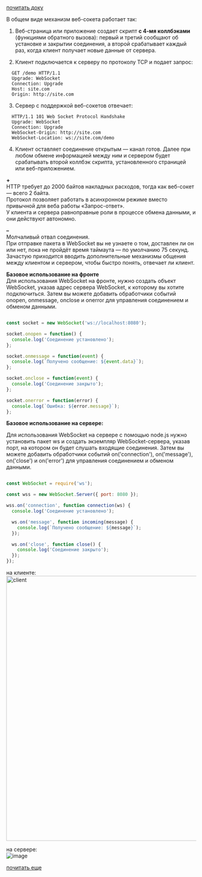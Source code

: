 [почитать доку](https://learn.javascript.ru/websocket)  
  
В общем виде механизм веб-сокета работает так:  
  
1. Веб-страница или приложение создает скрипт **с 4-мя коллбэками** (функциями обратного вызова):
   первый и третий сообщают об установке и закрытии соединения, а второй срабатывает каждый раз, когда клиент получает новые данные от сервера.
  
3. Клиент подключается к серверу по протоколу TCP и подает запрос:
```
  GET /demo HTTP/1.1
  Upgrade: WebSocket
  Connection: Upgrade
  Host: site.com
  Origin: http://site.com
```
  
3. Сервер с поддержкой веб-сокетов отвечает:
```
  HTTP/1.1 101 Web Socket Protocol Handshake
  Upgrade: WebSocket
  Connection: Upgrade
  WebSocket-Origin: http://site.com
  WebSocket-Location: ws://site.com/demo
```
  
4. Клиент оставляет соединение открытым — канал готов. Далее при любом обмене информацией между ним и сервером будет срабатывать второй коллбэк скрипта, установленного страницей или веб-приложением.
  
**+**  
  HTTP требует до 2000 байтов накладных расходов, тогда как веб-сокет — всего 2 байта.  
  Протокол позволяет работать в асинхронном режиме вместо привычной для веба работы «Запрос-ответ».  
  У клиента и сервера равноправные роли в процессе обмена данными, и они действуют автономно.  

  **–**  
  Молчаливый отвал соединения.  
  При отправке пакета в WebSocket вы не узнаете о том, доставлен ли он или нет, пока не пройдёт время таймаута — по умолчанию 75 секунд.  
  Зачастую приходится вводить дополнительные механизмы общения между клиентом и сервером, чтобы быстро понять, отвечает ли клиент.  
  
  **Базовое использование на фронте**  
Для использования WebSocket на фронте, нужно создать объект WebSocket, указав адрес сервера WebSocket, к которому вы хотите подключиться. Затем вы можете добавить обработчики событий onopen, onmessage, onclose и onerror для управления соединением и обменом данными.  
  
  ```javascript

  const socket = new WebSocket('ws://localhost:8080');
  
  socket.onopen = function() {
    console.log('Соединение установлено');
  };
  
  socket.onmessage = function(event) {
    console.log(`Получено сообщение: ${event.data}`);
  };
  
  socket.onclose = function(event) {
    console.log('Соединение закрыто');
  };
  
  socket.onerror = function(error) {
    console.log(`Ошибка: ${error.message}`);
  };

```

  **Базовое использование на сервере:**  
    
  Для использования WebSocket на сервере с помощью node.js нужно установить пакет ws и создать экземпляр WebSocket-сервера, указав порт, на котором он будет слушать входящие соединения. Затем вы можете добавить обработчики событий on('connection'), on('message'), on('close') и on('error') для управления соединением и обменом данными.  
  
```javascript

const WebSocket = require('ws');

const wss = new WebSocket.Server({ port: 8080 });

wss.on('connection', function connection(ws) {
  console.log('Соединение установлено');

  ws.on('message', function incoming(message) {
    console.log(`Получено сообщение: ${message}`);
  });

  ws.on('close', function close() {
    console.log('Соединение закрыто');
  });
});

```
  
   
на клиенте:  
<img src="https://github.com/Highflyingexpress/fe-themes/assets/107925514/8493542c-079f-4334-b710-a7819638b777" width=700 alt="client">

на сервере:  
![image](https://github.com/Highflyingexpress/fe-themes/assets/107925514/d4aafad7-c618-41b1-9b60-de5e6ffbd5ed)

[почитать еще](https://habr.com/ru/articles/727696/)


     
